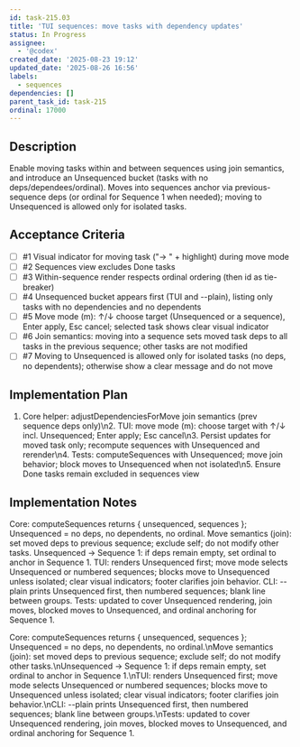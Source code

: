 ```yaml
---
id: task-215.03
title: 'TUI sequences: move tasks with dependency updates'
status: In Progress
assignee:
  - '@codex'
created_date: '2025-08-23 19:12'
updated_date: '2025-08-26 16:56'
labels:
  - sequences
dependencies: []
parent_task_id: task-215
ordinal: 17000
---
```


## Description

Enable moving tasks within and between sequences using join semantics, and introduce an Unsequenced bucket (tasks with no deps/dependees/ordinal). Moves into sequences anchor via previous-sequence deps (or ordinal for Sequence 1 when needed); moving to Unsequenced is allowed only for isolated tasks.
## Acceptance Criteria
<!-- AC:BEGIN -->
- [ ] #1 Visual indicator for moving task ("-> " + highlight) during move mode
- [ ] #2 Sequences view excludes Done tasks
- [ ] #3 Within-sequence render respects ordinal ordering (then id as tie-breaker)
- [ ] #4 Unsequenced bucket appears first (TUI and --plain), listing only tasks with no dependencies and no dependents
- [ ] #5 Move mode (m): ↑/↓ choose target (Unsequenced or a sequence), Enter apply, Esc cancel; selected task shows clear visual indicator
- [ ] #6 Join semantics: moving into a sequence sets moved task deps to all tasks in the previous sequence; other tasks are not modified
- [ ] #7 Moving to Unsequenced is allowed only for isolated tasks (no deps, no dependents); otherwise show a clear message and do not move
<!-- AC:END -->

## Implementation Plan

1. Core helper: adjustDependenciesForMove join semantics (prev sequence deps only)\n2. TUI: move mode (m): choose target with ↑/↓ incl. Unsequenced; Enter apply; Esc cancel\n3. Persist updates for moved task only; recompute sequences with Unsequenced and rerender\n4. Tests: computeSequences with Unsequenced; move join behavior; block moves to Unsequenced when not isolated\n5. Ensure Done tasks remain excluded in sequences view

## Implementation Notes

Core: computeSequences returns { unsequenced, sequences }; Unsequenced = no deps, no dependents, no ordinal.
Move semantics (join): set moved deps to previous sequence; exclude self; do not modify other tasks.
Unsequenced → Sequence 1: if deps remain empty, set ordinal to anchor in Sequence 1.
TUI: renders Unsequenced first; move mode selects Unsequenced or numbered sequences; blocks move to Unsequenced unless isolated; clear visual indicators; footer clarifies join behavior.
CLI: --plain prints Unsequenced first, then numbered sequences; blank line between groups.
Tests: updated to cover Unsequenced rendering, join moves, blocked moves to Unsequenced, and ordinal anchoring for Sequence 1.

Core: computeSequences returns { unsequenced, sequences }; Unsequenced = no deps, no dependents, no ordinal.\nMove semantics (join): set moved deps to previous sequence; exclude self; do not modify other tasks.\nUnsequenced → Sequence 1: if deps remain empty, set ordinal to anchor in Sequence 1.\nTUI: renders Unsequenced first; move mode selects Unsequenced or numbered sequences; blocks move to Unsequenced unless isolated; clear visual indicators; footer clarifies join behavior.\nCLI: --plain prints Unsequenced first, then numbered sequences; blank line between groups.\nTests: updated to cover Unsequenced rendering, join moves, blocked moves to Unsequenced, and ordinal anchoring for Sequence 1.
